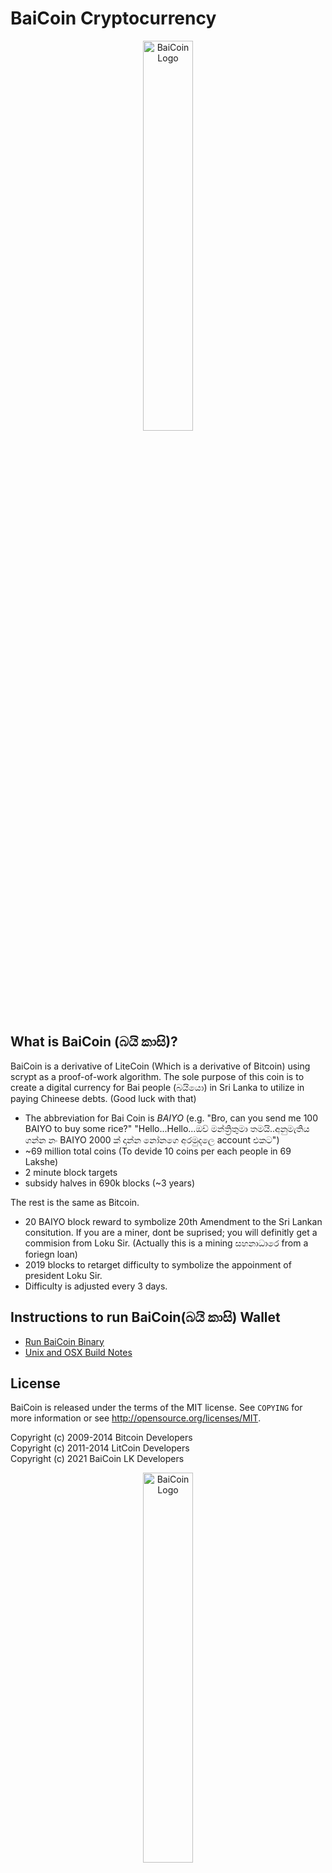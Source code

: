 BaiCoin Cryptocurrency
================================

<!-- ![alt text](https://raw.githubusercontent.com/tharindupr/BaiCoin/main/src/qt/res/icons/bitcoin.png)
 -->
<p align="center">
  <img src="https://raw.githubusercontent.com/tharindupr/BaiCoin/main/baicoin-logo.png" width=40% title="BaiCoin Logo">
</p>


What is BaiCoin (බයි කාසි)?
----------------

BaiCoin is a derivative of LiteCoin (Which is a derivative of Bitcoin) using scrypt as a proof-of-work algorithm. The sole purpose of this coin is to create a digital currency for Bai people (බයියො) in Sri Lanka to utilize in paying Chineese debts. (Good luck with that)

 - The abbreviation for Bai Coin is *BAIYO* (e.g. "Bro, can you send me 100 BAIYO‍ to buy some rice?" "Hello...Hello...ඔව් මන්ත්‍රිතුමා තමයි..අනුමැතිය ගන්න නං BAIYO 2000 ක් දාන්න නෝනගෙ අරමුදලෙ account එකට")
 - ~69 million total coins (To devide 10 coins per each people in 69 Lakshe)
 - 2 minute block targets
 - subsidy halves in 690k blocks (~3 years)
 

The rest is the same as Bitcoin.
 - 20 BAIYO block reward to symbolize 20th Amendment to the Sri Lankan consitution. If you are a miner, dont be suprised; you will definitly get a commision from Loku Sir. (Actually this is a mining සහනාධාරෙ from a foriegn loan)
 - 2019 blocks to retarget difficulty to symbolize the appoinment of president Loku Sir.
 - Difficulty is adjusted every 3 days. 


Instructions to run BaiCoin(බයි කාසි) Wallet
---------------------------------------------
- [Run BaiCoin Binary](https://github.com/tharindupr/BaiCoin/tree/main/bin)
- [Unix and OSX Build Notes](https://github.com/tharindupr/BaiCoin/blob/main/doc/readme-qt.rst)


License
-------

BaiCoin is released under the terms of the MIT license. See `COPYING` for more
information or see http://opensource.org/licenses/MIT.


Copyright (c) 2009-2014 Bitcoin Developers<br>
Copyright (c) 2011-2014 LitCoin Developers<br>
Copyright (c) 2021 BaiCoin LK Developers<br>

<p align="center">
  <img src="https://raw.githubusercontent.com/tharindupr/BaiCoin/main/src/qt/res/images/flyer.png" width=40% title="BaiCoin Logo">
</p>

